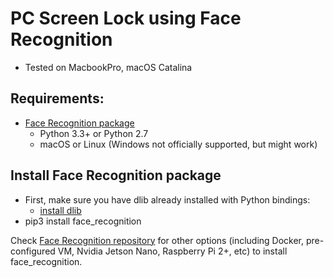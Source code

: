 # PC Screen Lock using Face Recognition
- Tested on MacbookPro, macOS Catalina

## Requirements:
- [Face Recognition package](https://github.com/ageitgey/face_recognition)
    - Python 3.3+ or Python 2.7
    - macOS or Linux (Windows not officially supported, but might work)

## Install Face Recognition package
- First, make sure you have dlib already installed with Python bindings:
    - [install dlib](https://gist.github.com/ageitgey/629d75c1baac34dfa5ca2a1928a7aeaf)
- pip3 install face_recognition

Check [Face Recognition repository]((https://github.com/ageitgey/face_recognition)) for other options (including Docker, pre-configured VM, Nvidia Jetson Nano, Raspberry Pi 2+, etc) to install face_recognition.

